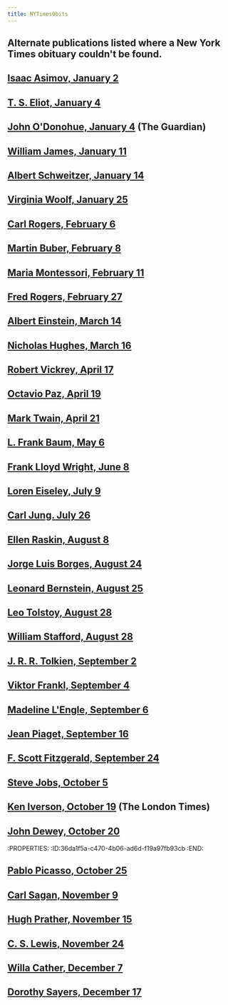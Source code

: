 ```yaml
---
title: NYTimesObits
---
```


## Alternate publications listed where a __New York Times__ obituary couldn't be found.

## 

## [Isaac Asimov, January 2](http://www.nytimes.com/learning/general/onthisday/bday/0102.html)

## [T. S. Eliot, January 4](http://www.nytimes.com/books/97/04/20/reviews/eliot-obit.html)

## [John O'Donohue, January 4](https://www.theguardian.com/world/2008/apr/15/religion) __(The Guardian)__

## [William James, January 11](http://www.nytimes.com/learning/general/onthisday/bday/0111.html)

## [Albert Schweitzer, January 14](http://www.nytimes.com/learning/general/onthisday/bday/0114.html)

## [Virginia Woolf, January 25](http://www.nytimes.com/learning/general/onthisday/bday/0125.html)

## [Carl Rogers, February 6](http://www.nytimes.com/1987/02/06/obituaries/carl-r-rogers-85-leader-in-psychotherapy-dies.html?pagewanted=all)

## [Martin Buber, February 8](http://www.nytimes.com/learning/general/onthisday/bday/0208.html)

## [Maria Montessori, February 11](http://www.nytimes.com/1982/02/12/obituaries/mario-montessori-83-dies-in-the-netherlands.html)

## [Fred Rogers, February 27](http://www.nytimes.com/2003/02/28/arts/mister-rogers-tv-s-friend-for-children-is-dead-at-74.html)

## [Albert Einstein, March 14](http://www.nytimes.com/learning/general/onthisday/bday/0314.html)

## [Nicholas Hughes, March 16](http://www.nytimes.com/2009/03/24/books/24hughes.html)

## [Robert Vickrey, April 17](http://www.nytimes.com/2011/04/20/arts/design/robert-vickrey-painter-of-magic-realism-school-dies-at-84.html)

## [Octavio Paz, April 19](http://www.nytimes.com/1998/04/21/books/octavio-paz-mexico-s-man-of-letters-dies-at-84.html?pagewanted=all)

## [Mark Twain, April 21](http://www.nytimes.com/learning/general/onthisday/big/0421.html)

## [L. Frank Baum, May 6](http://www.nytimes.com/2002/11/17/books/chapters/l-frank-baum.html)

## [Frank Lloyd Wright, June 8](http://www.nytimes.com/learning/general/onthisday/bday/0608.html)

## [Loren Eiseley, July 9](http://www.nytimes.com/1977/07/11/archives/loren-eiseley-anthropologist-69-eloquent-writer-on-man-and-nature.html)

## [Carl Jung. July 26](http://www.nytimes.com/learning/general/onthisday/bday/0726.html)

## [Ellen Raskin, August 8](http://www.nytimes.com/1984/08/10/obituaries/ellen-raskin.html)

## [Jorge Luis Borges, August 24](http://www.nytimes.com/learning/general/onthisday/bday/0824.html)

## [Leonard Bernstein, August 25](http://www.nytimes.com/learning/general/onthisday/bday/0825.html)

## [Leo Tolstoy, August 28](http://www.nytimes.com/learning/general/onthisday/bday/0828.html)

## [William Stafford, August 28](http://www.nytimes.com/1993/08/31/obituaries/william-edgar-stafford-professor-and-poet-of-the-west-dies-at-79.html)

## [J. R. R. Tolkien, September 2](http://www.nytimes.com/1973/09/03/books/090373tolkien-obit.html)

## [Viktor Frankl, September 4](http://www.nytimes.com/1997/09/04/world/dr-viktor-e-frankl-of-vienna-psychiatrist-of-the-search-for-meaning-dies-at-92.html?pagewanted=all)

## [Madeline L'Engle, September 6](http://www.nytimes.com/2007/09/08/books/08lengle.html)

## [Jean Piaget, September 16](http://www.nytimes.com/learning/general/onthisday/bday/0809.html)

## [F. Scott Fitzgerald, September 24](http://www.nytimes.com/learning/general/onthisday/bday/0924.html)

## [Steve Jobs, October 5](http://www.nytimes.com/2011/10/06/business/steve-jobs-of-apple-dies-at-56.html)

## [Ken Iverson, October 19](https://web.archive.org/web/20110523202344/http://www.timesonline.co.uk/tol/comment/obituaries/article1076611.ece) __(The London Times)__

## [John Dewey, October 20](http://www.nytimes.com/learning/general/onthisday/bday/1020.html)
:PROPERTIES:
:ID:36da1f5a-c470-4b06-ad6d-f19a97fb93cb
:END:

## [Pablo Picasso, October 25](http://www.nytimes.com/learning/general/onthisday/bday/1025.html)

## [Carl Sagan, November 9](http://www.nytimes.com/learning/general/onthisday/bday/1109.html)

## [Hugh Prather, November 15](http://www.nytimes.com/2010/11/22/us/22prather.html)

## [C. S. Lewis, November 24](http://www.nytimes.com/packages/html/books/lewis-obit.pdf)

## [Willa Cather, December 7](http://www.nytimes.com/learning/general/onthisday/bday/1207.html)

## [Dorothy Sayers, December 17](https://www.nytimes.com/books/98/03/15/home/sayers-obit.html)
